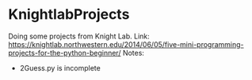 # KnightlabProjects
Doing some projects from Knight Lab. 
Link: https://knightlab.northwestern.edu/2014/06/05/five-mini-programming-projects-for-the-python-beginner/
Notes:
- 2Guess.py is incomplete
